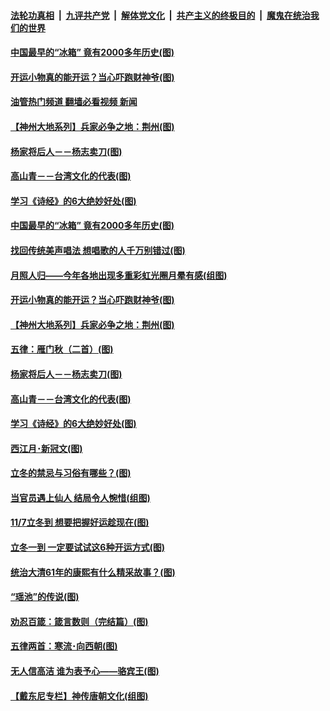 ####  [法轮功真相](../../../../basic/blob/master/README.md?t=11091331) &nbsp;|&nbsp; [九评共产党](../../../../9ping.md/blob/master/README.md?t=11091331) &nbsp;|&nbsp; [解体党文化](../../../../jtdwh.md/blob/master/README.md?t=11091331)  &nbsp;|&nbsp; [共产主义的终极目的](../../../../gczydzjmd.md/blob/master/README.md?t=11091331) &nbsp;|&nbsp; [魔鬼在统治我们的世界](../../../../mgztzwmdsj.md/blob/master/README.md?t=11091331) 

#### [中国最早的“冰箱” 竟有2000多年历史(图)](../pages/p7/1020512.md?t=11091331) 

#### [开运小物真的能开运？当心吓跑财神爷(图)](../pages/p7/1020849.md?t=11091331) 

#### [油管热门频道 翻墙必看视频 新闻](http://129.146.143.75:81/youtube.html?11091331)

#### [【神州大地系列】兵家必争之地：荆州(图)](../pages/p7/1020910.md?t=11091331) 

#### [杨家将后人－－杨志卖刀(图)](../pages/p7/1019888.md?t=11091331) 

#### [高山青－－台湾文化的代表(图)](../pages/p7/1020269.md?t=11091331) 

#### [学习《诗经》的6大绝妙好处(图)](../pages/p7/1020502.md?t=11091331) 

#### [中国最早的“冰箱” 竟有2000多年历史(图)](../pages/p7/1020512.md?t=11091331) 

#### [找回传统美声唱法 想唱歌的人千万别错过(图)](../pages/p7/1021140.md?t=11091331) 

#### [月照人归——今年各地出现多重彩虹光圈月晕有感(组图)](../pages/p7/1021163.md?t=11091331) 

#### [开运小物真的能开运？当心吓跑财神爷(图)](../pages/p7/1020849.md?t=11091331) 

#### [【神州大地系列】兵家必争之地：荆州(图)](../pages/p7/1020910.md?t=11091331) 

#### [五律：雁门秋（二首）(图)](../pages/p7/1021129.md?t=11091331) 

#### [杨家将后人－－杨志卖刀(图)](../pages/p7/1019888.md?t=11091331) 

#### [高山青－－台湾文化的代表(图)](../pages/p7/1020269.md?t=11091331) 

#### [学习《诗经》的6大绝妙好处(图)](../pages/p7/1020502.md?t=11091331) 

#### [西江月･新冠文(图)](../pages/p7/1021038.md?t=11091331) 

#### [立冬的禁忌与习俗有哪些？(图)](../pages/p7/1020955.md?t=11091331) 

#### [当官员遇上仙人 结局令人惋惜(组图)](../pages/p7/1020563.md?t=11091331) 

#### [11/7立冬到 想要把握好运趁现在(图)](../pages/p7/1020834.md?t=11091331) 

#### [立冬一到 一定要试试这6种开运方式(图)](../pages/p7/991508.md?t=11091331) 

#### [统治大清61年的康熙有什么精采故事？(图)](../pages/p7/1019195.md?t=11091331) 

#### [“瑶池”的传说(图)](../pages/p7/1020922.md?t=11091331) 

#### [劝忍百箴：箴言数则（完结篇）(图)](../pages/p7/1020808.md?t=11091331) 

#### [五律两首：寒流･向西朝(图)](../pages/p7/1020817.md?t=11091331) 

#### [无人信高洁 谁为表予心——骆宾王(图)](../pages/p7/1019825.md?t=11091331) 

#### [【戴东尼专栏】神传唐朝文化(组图)](../pages/p7/1013666.md?t=11091331) 

<img src='http://gfw-breaker.win/goodnews/indexes/p7.md' width='0px' height='0px'/>
